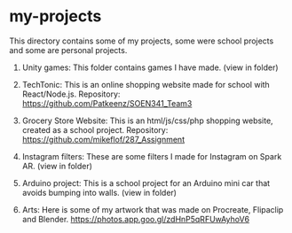 # my-projects

This directory contains some of my projects, some were school projects and some are personal projects.

1) Unity games: This folder contains games I have made. (view in folder)

2) TechTonic: This is an online shopping website made for school with React/Node.js. Repository:  https://github.com/Patkeenz/SOEN341_Team3 

2) Grocery Store Website: This is an html/js/css/php shopping website, created as a school project. Repository: https://github.com/mikeflof/287_Assignment

3) Instagram filters: These are some filters I made for Instagram on Spark AR. (view in folder)

4) Arduino project: This is a school project for an Arduino mini car that avoids bumping into walls. (view in folder)

5) Arts: Here is some of my artwork that was made on Procreate, Flipaclip and Blender. https://photos.app.goo.gl/zdHnP5qRFUwAyhoV6  
